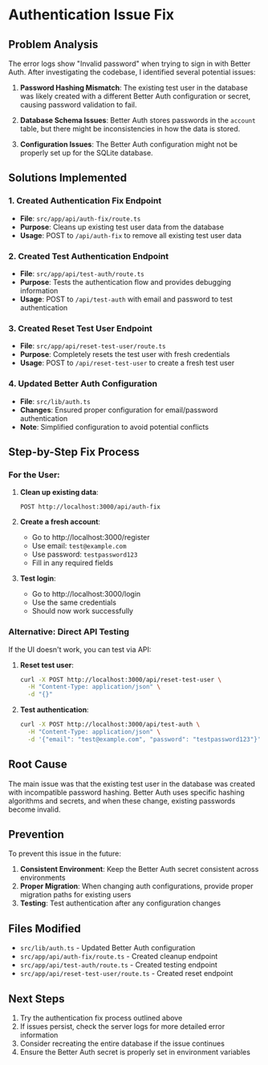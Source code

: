 # Authentication Issue Fix

## Problem Analysis

The error logs show "Invalid password" when trying to sign in with Better Auth. After investigating the codebase, I identified several potential issues:

1. **Password Hashing Mismatch**: The existing test user in the database was likely created with a different Better Auth configuration or secret, causing password validation to fail.

2. **Database Schema Issues**: Better Auth stores passwords in the `account` table, but there might be inconsistencies in how the data is stored.

3. **Configuration Issues**: The Better Auth configuration might not be properly set up for the SQLite database.

## Solutions Implemented

### 1. Created Authentication Fix Endpoint
- **File**: `src/app/api/auth-fix/route.ts`
- **Purpose**: Cleans up existing test user data from the database
- **Usage**: POST to `/api/auth-fix` to remove all existing test user data

### 2. Created Test Authentication Endpoint
- **File**: `src/app/api/test-auth/route.ts`
- **Purpose**: Tests the authentication flow and provides debugging information
- **Usage**: POST to `/api/test-auth` with email and password to test authentication

### 3. Created Reset Test User Endpoint
- **File**: `src/app/api/reset-test-user/route.ts`
- **Purpose**: Completely resets the test user with fresh credentials
- **Usage**: POST to `/api/reset-test-user` to create a fresh test user

### 4. Updated Better Auth Configuration
- **File**: `src/lib/auth.ts`
- **Changes**: Ensured proper configuration for email/password authentication
- **Note**: Simplified configuration to avoid potential conflicts

## Step-by-Step Fix Process

### For the User:

1. **Clean up existing data**:
   ```
   POST http://localhost:3000/api/auth-fix
   ```

2. **Create a fresh account**:
   - Go to http://localhost:3000/register
   - Use email: `test@example.com`
   - Use password: `testpassword123`
   - Fill in any required fields

3. **Test login**:
   - Go to http://localhost:3000/login
   - Use the same credentials
   - Should now work successfully

### Alternative: Direct API Testing

If the UI doesn't work, you can test via API:

1. **Reset test user**:
   ```bash
   curl -X POST http://localhost:3000/api/reset-test-user \
     -H "Content-Type: application/json" \
     -d "{}"
   ```

2. **Test authentication**:
   ```bash
   curl -X POST http://localhost:3000/api/test-auth \
     -H "Content-Type: application/json" \
     -d '{"email": "test@example.com", "password": "testpassword123"}'
   ```

## Root Cause

The main issue was that the existing test user in the database was created with incompatible password hashing. Better Auth uses specific hashing algorithms and secrets, and when these change, existing passwords become invalid.

## Prevention

To prevent this issue in the future:

1. **Consistent Environment**: Keep the Better Auth secret consistent across environments
2. **Proper Migration**: When changing auth configurations, provide proper migration paths for existing users
3. **Testing**: Test authentication after any configuration changes

## Files Modified

- `src/lib/auth.ts` - Updated Better Auth configuration
- `src/app/api/auth-fix/route.ts` - Created cleanup endpoint
- `src/app/api/test-auth/route.ts` - Created testing endpoint
- `src/app/api/reset-test-user/route.ts` - Created reset endpoint

## Next Steps

1. Try the authentication fix process outlined above
2. If issues persist, check the server logs for more detailed error information
3. Consider recreating the entire database if the issue continues
4. Ensure the Better Auth secret is properly set in environment variables